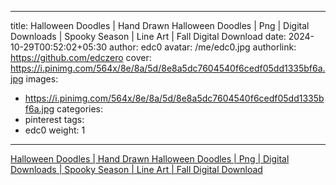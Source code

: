 
---
title: Halloween Doodles | Hand Drawn Halloween Doodles | Png | Digital Downloads | Spooky Season | Line Art | Fall Digital Download
date: 2024-10-29T00:52:02+05:30
author: edc0
avatar: /me/edc0.jpg
authorlink: https://github.com/edczero
cover: https://i.pinimg.com/564x/8e/8a/5d/8e8a5dc7604540f6cedf05dd1335bf6a.jpg
images:
   - https://i.pinimg.com/564x/8e/8a/5d/8e8a5dc7604540f6cedf05dd1335bf6a.jpg
categories:
  - pinterest
tags:
  - edc0
weight: 1
---

<!--more-->

[Halloween Doodles | Hand Drawn Halloween Doodles | Png | Digital Downloads | Spooky Season | Line Art | Fall Digital Download](https://in.pinterest.com/pin/91901648639850777)

	